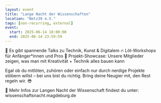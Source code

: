 ```yaml
---
layout: event
title: "Lange Nacht der Wissenschaften"
location: "Netz39 e.V."
tags: [non-recurring, external]
event:
  start: 2025-06-14 18:00:00
  end: 2025-06-14 23:59:59
---
```


🎤 Es gibt spannende Talks zu Technik, Kunst & Digitalem
🔥 Löt-Workshops für Anfänger\*innen und Pros
🚀 Projekt-Showcase: Unsere Mitglieder zeigen, was man mit Kreativität + Technik alles bauen kann

Egal ob du mitlöten, zuhören oder einfach nur durch nerdige Projekte stöbern willst – bei uns bist du richtig. Bring deine Neugier mit, den Rest regeln wir. 😎

📍 Mehr Infos zur Langen Nacht der Wissenschaft findest du unter:
wissenschaftsnacht.magdeburg.de
